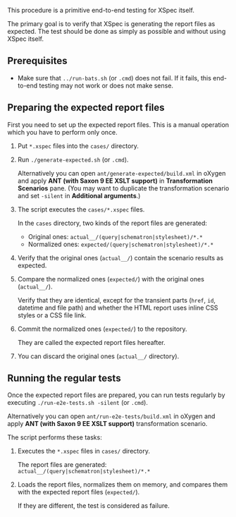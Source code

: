 This procedure is a primitive end-to-end testing for XSpec itself.

The primary goal is to verify that XSpec is generating the report files as expected. The test should be done as simply as possible and without using XSpec itself.

## Prerequisites

* Make sure that `../run-bats.sh` (or `.cmd`) does not fail. If it fails, this end-to-end testing may not work or does not make sense.

## Preparing the expected report files

First you need to set up the expected report files. This is a manual operation which you have to perform only once.

1. Put `*.xspec` files into the `cases/` directory.

1. Run `./generate-expected.sh` (or `.cmd`).

	Alternatively you can open `ant/generate-expected/build.xml` in oXygen and apply **ANT (with Saxon 9 EE XSLT support)** in **Transformation Scenarios** pane. (You may want to duplicate the transformation scenario and set `-silent` in **Additional arguments**.)

1. The script executes the `cases/*.xspec` files.
	
	In the `cases` directory, two kinds of the report files are generated:
	
	* Original ones:   `actual__/(query|schematron|stylesheet)/*.*`
	* Normalized ones: `expected/(query|schematron|stylesheet)/*.*`
	
1. Verify that the original ones (`actual__/`) contain the scenario results as expected.

1. Compare the normalized ones (`expected/`) with the original ones (`actual__/`).

	Verify that they are identical, except for the transient parts (`href`, `id`, datetime and file path) and whether the HTML report uses inline CSS styles or a CSS file link.

1. Commit the normalized ones (`expected/`) to the repository.

	They are called the expected report files hereafter.

1. You can discard the original ones (`actual__/` directory).

## Running the regular tests

Once the expected report files are prepared, you can run tests regularly by executing `./run-e2e-tests.sh -silent` (or `.cmd`).

Alternatively you can open `ant/run-e2e-tests/build.xml` in oXygen and apply **ANT (with Saxon 9 EE XSLT support)** transformation scenario.

The script performs these tasks:

1. Executes the `*.xspec` files in `cases/` directory.

	The report files are generated: `actual__/(query|schematron|stylesheet)/*.*`

1. Loads the report files, normalizes them on memory, and compares them with the expected report files (`expected/`).

	If they are different, the test is considered as failure.
